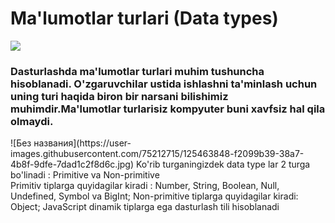 <h1>Ma'lumotlar turlari (Data types) </h1>
<img src="https://ibb.co/J7mPMbL" />
<h3>Dasturlashda ma'lumotlar turlari muhim tushuncha hisoblanadi.
O'zgaruvchilar ustida ishlashni ta'minlash uchun uning turi haqida biron bir narsani bilishimiz muhimdir.Ma'lumotlar turlarisiz kompyuter buni xavfsiz hal qila olmaydi.
</h3>
![Без названия](https://user-images.githubusercontent.com/75212715/125463848-f2099b39-38a7-4b8f-9dfe-7dad1c2f8d6c.jpg)
Ko'rib turganingizdek data type lar 2 turga bo'linadi : Primitive va Non-primitive <br/>
Primitiv tiplarga quyidagilar kiradi : Number, String, Boolean, Null, Undefined, Symbol va BigInt;
Non-primitive tiplarga quyidagilar kiradi: Object;
JavaScript dinamik tiplarga ega dasturlash tili hisoblanadi
